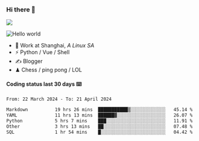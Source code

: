 ### Hi there 👋
![](https://komarev.com/ghpvc/?username=Xuhandsome)


<img src="https://github-readme-stats.vercel.app/api?username=XuHandsome&show_icons=true&theme=merko" alt="Hello world">

<br/>

- 🍻  Work at Shanghai, _A Linux SA_
- ⚡  Python / Vue / Shell
- ✍️  Blogger
- ♟  Chess / ping pong / LOL

#### Coding status last 30 days ⌨️

<!--START_SECTION:waka-->

```txt
From: 22 March 2024 - To: 21 April 2024

Markdown          19 hrs 26 mins  ███████████▒░░░░░░░░░░░░░   45.14 %
YAML              11 hrs 13 mins  ██████▓░░░░░░░░░░░░░░░░░░   26.07 %
Python            5 hrs 7 mins    ███░░░░░░░░░░░░░░░░░░░░░░   11.91 %
Other             3 hrs 13 mins   ██░░░░░░░░░░░░░░░░░░░░░░░   07.48 %
SQL               1 hr 54 mins    █░░░░░░░░░░░░░░░░░░░░░░░░   04.42 %
```

<!--END_SECTION:waka-->
